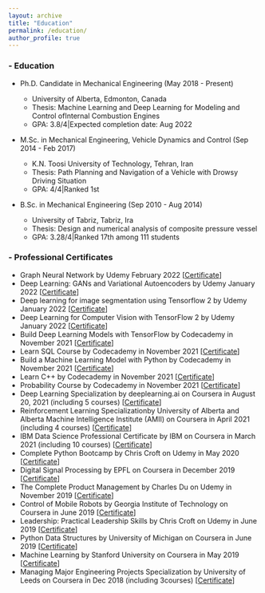 ```yaml
---
layout: archive
title: "Education"
permalink: /education/
author_profile: true
---
```


### - Education

* Ph.D. Candidate in Mechanical Engineering (May 2018 - Present)
    * University of Alberta, Edmonton, Canada
    * Thesis: Machine Learning and Deep Learning for Modeling and Control ofInternal Combustion Engines
    * GPA: 3.8/4&#124;Expected completion date: Aug 2022

* M.Sc.  in Mechanical Engineering, Vehicle Dynamics and Control (Sep 2014 - Feb 2017)
    * K.N. Toosi University of Technology, Tehran, Iran
    * Thesis:  Path Planning and Navigation of a Vehicle with Drowsy Driving Situation
    * GPA: 4/4&#124;Ranked 1st

* B.Sc.  in Mechanical Engineering (Sep 2010 - Aug 2014)
    * University of Tabriz, Tabriz, Ira
    * Thesis:  Design and numerical analysis of composite pressure vessel
    * GPA: 3.28/4&#124;Ranked 17th among 111 students




### - Professional Certificates
* Graph Neural Network  by Udemy February 2022 [[Certificate](https://www.udemy.com/certificate/UC-c40adf6e-71ff-401c-b467-9d5a46c1141e/)]
* Deep Learning: GANs and Variational Autoencoders by Udemy January 2022 [[Certificate](https://www.udemy.com/certificate/UC-14aeb38b-eabf-4e3a-ab4e-e527292e5008/)]
* Deep learning for image segmentation using Tensorflow 2 by Udemy January 2022 [[Certificate](https://www.udemy.com/certificate/UC-cf063fcb-feca-4d00-970c-6b9c3d92c566/)]
* Deep Learning for Computer Vision with TensorFlow 2 by Udemy January 2022 [[Certificate](https://www.udemy.com/certificate/UC-4c67923d-6c37-4dfa-b457-919ef8f02cfe/)]
* Build Deep Learning Models with TensorFlow by Codecademy in November 2021 [[Certificate](https://www.codecademy.com/profiles/arminNorouziYengeje3353267212/certificates/5f85c4b9c431a800138a60e0)]
* Learn SQL Course by Codecademy in November 2021 [[Certificate](https://www.codecademy.com/profiles/arminNorouziYengeje3353267212/certificates/042a4e5884e3eb6ea1f2a12be6abb851)]
* Build a Machine Learning Model with Python by Codecademy in November 2021 [[Certificate](https://www.codecademy.com/profiles/arminNorouziYengeje3353267212/certificates/5cab64c55f1de8039db366ef)]
* Learn C++  by Codecademy in November 2021	 [[Certificate](https://www.codecademy.com/profiles/arminNorouziYengeje3353267212/certificates/b74a2390dfc4127fa5d43fe147425ad0)]
* Probability Course by Codecademy in November 2021	 [[Certificate](https://www.codecademy.com/profiles/arminNorouziYengeje3353267212/certificates/1d8082be757299e1da03b664a757a4108)]
* Deep Learning Specialization by deeplearning.ai on Coursera in August 20, 2021 (including 5 courses) [[Certificate](https://www.coursera.org/verify/specialization/8XLSWB76CGA8)]
* Reinforcement Learning Specializationby University of Alberta and Alberta Machine Intelligence Institute (AMII) on  Coursera in April 2021 (including 4 courses) [[Certificate](https://www.coursera.org/account/accomplishments/specialization/certificate/UHKR664B4URQ)]
* IBM Data Science Professional Certificate by IBM on Coursera in March 2021 (including 10 courses) [[Certificate](https://www.youracclaim.com/badges/8006f30b-3a41-451e-857f-fa6afaa101cb?source=linked_in_profile)]
* Complete Python Bootcamp by Chris Croft on Udemy in May 2020 [[Certificate](https://www.udemy.com/certificate/UC-6725a76d-32a1-467b-a588-11333487ee5a/)]
* Digital Signal Processing by ́EPFL on Coursera in December 2019 [[Certificate](https://www.coursera.org/account/accomplishments/certificate/ELGQLSXCK4GF)]
* The Complete Product Management by Charles Du on Udemy in November 2019 [[Certificate](http://ude.my/UC-N9HAW2WY)]
* Control of Mobile Robots by Georgia Institute of Technology on Coursera in June 2019 [[Certificate](https://www.coursera.org/account/accomplishments/certificate/6LPL9TZRHZXC)]
* Leadership: Practical Leadership Skills by Chris Croft on Udemy in June 2019 [[Certificate](http://ude.my/UC-TGS1BFJ3)]
* Python Data Structures by University of Michigan on Coursera in June 2019 [[Certificate](https://www.coursera.org/account/accomplishments/certificate/LCLSTHSJFQF3)]
* Machine Learning by Stanford University on Coursera in May 2019 [[Certificate](https://www.coursera.org/account/accomplishments/certificate/MWZJJKHF4RPR)]
* Managing  Major  Engineering  Projects  Specialization by  University  of  Leeds  on  Coursera  in  Dec  2018  (including  3courses) [[Certificate](https://www.coursera.org/account/accomplishments/specialization/certificate/W858BDRLWCPA)]


